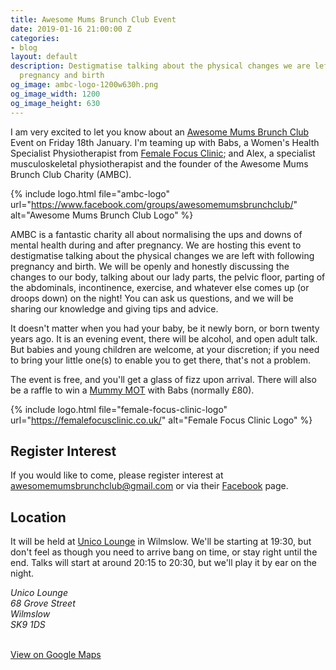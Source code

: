 ```yaml
---
title: Awesome Mums Brunch Club Event
date: 2019-01-16 21:00:00 Z
categories:
- blog
layout: default
description: Destigmatise talking about the physical changes we are left with following
  pregnancy and birth
og_image: ambc-logo-1200w630h.png
og_image_width: 1200
og_image_height: 630
---
```


I am very excited to let you know about an [Awesome Mums Brunch Club][1] Event on Friday 18th January. I'm teaming up with Babs, a Women's Health Specialist Physiotherapist from [Female Focus Clinic][2]; and Alex, a specialist musculoskeletal physiotherapist and the founder of the Awesome Mums Brunch Club Charity (AMBC).

{% include logo.html
    file="ambc-logo"
    url="https://www.facebook.com/groups/awesomemumsbrunchclub/"
    alt="Awesome Mums Brunch Club Logo"
%}

AMBC is a fantastic charity all about normalising the ups and downs of mental health during and after pregnancy. We are hosting this event to destigmatise talking about the physical changes we are left with following pregnancy and birth. We will be openly and honestly discussing the changes to our body, talking about our lady parts, the pelvic floor, parting of the abdominals, incontinence, exercise, and whatever else comes up (or droops down) on the night! You can ask us questions, and we will be sharing our knowledge and giving tips and advice.

It doesn't matter when you had your baby, be it newly born, or born twenty years ago. It is an evening event, there will be alcohol, and open adult talk. But babies and young children are welcome, at your discretion; if you need to bring your little one(s) to enable you to get there, that's not a problem.

The event is free, and you'll get a glass of fizz upon arrival. There will also be a raffle to win a [Mummy MOT][3] with Babs (normally £80).

{% include logo.html
    file="female-focus-clinic-logo"
    url="https://femalefocusclinic.co.uk/"
    alt="Female Focus Clinic Logo"
%}

## Register Interest

If you would like to come, please register interest at <a href="mailto:awesomemumsbrunchclub@gmail.com" aria-label="email address">awesomemumsbrunchclub@gmail.com</a> or via their [Facebook][1] page.

## Location

It will be held at [Unico Lounge][4] in Wilmslow. We'll be starting at <time>19:30</time>, but don't feel as though you need to arrive bang on time, or stay right until the end. Talks will start at around <time>20:15</time> to <time>20:30</time>, but we'll play it by ear on the night.

<address>
    Unico Lounge<br>
    68 Grove Street<br>
    Wilmslow<br>
    SK9 1DS<br><br>
    <script type="application/ld+json">
    {
        "@context": "http://schema.org",
        "@type": "BusinessEvent",
        "name": "Wild About Pilates: Awesome Mums Brunch Club Event",
        "startDate": "2019-01-18T19:30+00:00",
        "location": {
            "@type": "EventVenue",
            "name": "Unico Lounge",
            "address": {
            "@type": "PostalAddress",
            "addressCountry": "GB",
            "streetAddress": "68 Grove Street",
            "addressLocality": "Wilmslow",
            "postalCode": "SK9 1DS",
            "addressRegion": "Cheshire"
            }
        },
        "image": [
            "https://www.wildaboutpilates.co.uk/images/ambc-logo-1200w630h"
        ],
        "description": "Destigmatise talking about the physical changes we are left with following pregnancy and birth",
        "endDate": "2019-01-18T21:30+00:00",
        "offers": {
            "@type": "Offer",
            "url": "https://www.wildaboutpilates.co.uk/blog/2019-01-16-awesome-mums-brunch-club-event/",
            "price": "0",
            "priceCurrency": "GBP",
            "availability": "http://schema.org/InStock",
            "validFrom": "2019-01-18T19:30+00:00"
        },
        "performer": [
            {
                "@type": "Person",
                "name": "Chrissie Wild"
            },
            {
                "@type": "Person",
                "name": "Alexandra Clinton"
            },
            {
                "@type": "Person",
                "name": "Barbara Chesworth"
            }
        ]
    }
    </script>
</address>

<div id="map"></div>

<script>
    function initMap() {
        var center = {lat: 53.3261831, lng: -2.2325127};
        var map = new google.maps.Map(document.getElementById('map'), {
            zoom: 15,
            center: center
        });

        var marker = new google.maps.Marker({
            map: map,
            position: center
        });

        var infowindow = new google.maps.InfoWindow();
        infowindow.setContent(
            '<div><strong>Unico Lounge</strong><br>' +
            '68 Grove Street<br>' +
            'Wilmslow<br>' +
            'SK9 1DS</div>'
        );

        google.maps.event.addListener(marker, 'click', function() {
            infowindow.open(map, this);
        });
    }
</script>
<script
    async defer
    src="https://maps.googleapis.com/maps/api/js?key=AIzaSyDHKsSfywxuRsNDtl3oienUIoUWZtMO9EQ&amp;callback=initMap">
</script>

<a class="button" href="https://www.google.com/maps/search/?api=1&amp;query_place_id=ChIJ-wBS_p1NekgRQEB-PE0fuu4&amp;query=Unico+Lounge%2C+68+Grove+Street%2C+Wilmslow%2C+SK9+1DS">View on Google Maps</a>


[1]: https://www.facebook.com/groups/awesomemumsbrunchclub/
[2]: https://femalefocusclinic.co.uk/
[3]: https://femalefocusclinic.co.uk/services/mummy-mot/
[4]: https://thelounges.co.uk/unico/
